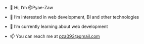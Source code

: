 - 👋 Hi, I’m @Pyae-Zaw
- 👀 I’m interested in web development, BI and other technologies
- 🌱 I’m currently learning about web development 

- 📫 You can reach me at pza093@gmail.com

<!---
Pza093/Pza093 is a ✨ special ✨ repository because its `README.md` (this file) appears on your GitHub profile.
You can click the Preview link to take a look at your changes.
--->
